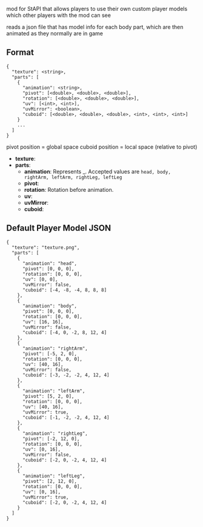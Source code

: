 mod for StAPI that allows players to use their own custom player models which other players with the mod can see

reads a json file that has model info for each body part, which are then animated as they normally are in game

## Format
```
{
  "texture": <string>,
  "parts": [
    {
      "animation": <string>,
      "pivot": [<double>, <double>, <double>],
      "rotation": [<double>, <double>, <double>],
      "uv": [<int>, <int>],
      "uvMirror": <boolean>,
      "cuboid": [<double>, <double>, <double>, <int>, <int>, <int>]
    }
    ...
  ]
}
```

pivot position = global space
cuboid position = local space (relative to pivot)

- **texture**:
- **parts**:
  - **animation**: Represents _. Accepted values are `head, body, rightArm, leftArm, rightLeg, leftLeg`
  - **pivot**:
  - **rotation**: Rotation before animation.
  - **uv**:
  - **uvMirror**:
  - **cuboid**:


## Default Player Model JSON
```
{
  "texture": "texture.png",
  "parts": [
    {
      "animation": "head",
      "pivot": [0, 0, 0],
      "rotation": [0, 0, 0],
      "uv": [0, 0],
      "uvMirror": false,
      "cuboid": [-4, -8, -4, 8, 8, 8]
    },
    {
      "animation": "body",
      "pivot": [0, 0, 0],
      "rotation": [0, 0, 0],
      "uv": [16, 16],
      "uvMirror": false,
      "cuboid": [-4, 0, -2, 8, 12, 4]
    },
    {
      "animation": "rightArm",
      "pivot": [-5, 2, 0],
      "rotation": [0, 0, 0],
      "uv": [40, 16],
      "uvMirror": false,
      "cuboid": [-3, -2, -2, 4, 12, 4]
    },
    {
      "animation": "leftArm",
      "pivot": [5, 2, 0],
      "rotation": [0, 0, 0],
      "uv": [40, 16],
      "uvMirror": true,
      "cuboid": [-1, -2, -2, 4, 12, 4]
    },
    {
      "animation": "rightLeg",
      "pivot": [-2, 12, 0],
      "rotation": [0, 0, 0],
      "uv": [0, 16],
      "uvMirror": false,
      "cuboid": [-2, 0, -2, 4, 12, 4]
    },
    {
      "animation": "leftLeg",
      "pivot": [2, 12, 0],
      "rotation": [0, 0, 0],
      "uv": [0, 16],
      "uvMirror": true,
      "cuboid": [-2, 0, -2, 4, 12, 4]
    }
  ]
}
```